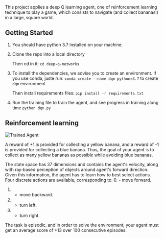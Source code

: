 [//]: # (Image References)

[image1]: https://user-images.githubusercontent.com/10624937/42135619-d90f2f28-7d12-11e8-8823-82b970a54d7e.gif "Trained Agent, source: Udacity"


This project applies a deep Q learning agent, one of reinforcement learning technique to play a game, 
which consists to navigate (and collect bananas!) in a large, square world.

## Getting Started

1. You should have python 3.7 installed on your machine.

2. Clone the repo into a local directory

    Then cd in it:
    `cd deep-q-networks`


3. To install the dependencies, we advise you to create an environment.
    If you use conda, juste run:
    `conda create --name dqn python=3.7`
    to create `dqn` environment

    Then install requirements files:
    `pip install -r requirements.txt`

4. Run the training file to train the agent, and see progress in training along time
`python dqn.py`


## Reinforcement learning
![Trained Agent][image1]

A reward of +1 is provided for collecting a yellow banana, and a reward of -1 is provided for collecting a blue banana.  Thus, the goal of your agent is to collect as many yellow bananas as possible while avoiding blue bananas.  

The state space has 37 dimensions and contains the agent's velocity, along with ray-based perception of objects around agent's forward direction.  Given this information, the agent has to learn how to best select actions.  Four discrete actions are available, corresponding to:
0. - move forward.
1. - move backward.
2. - turn left.
3. - turn right.

The task is episodic, and in order to solve the environment, your agent must get an average score of +13 over 100 consecutive episodes.